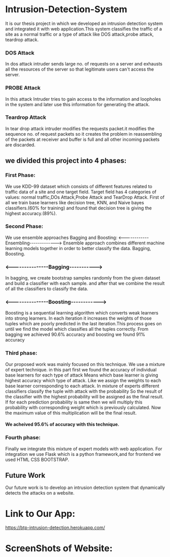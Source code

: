 # Intrusion-Detection-System

It is our thesis project in which we developed an intrusion detection system and integrated it
with web application.This system classifies the traffic of a site as a normal traffic or a type of attack like DOS
attack,probe attack, teardrop attack.

### DOS Attack
In dos attack intruder sends large no. of requests on a server and exhausts all the
resources of the server so that legitimate users can't access the server.
### PROBE Attack
In this attack Intruder tries to gain access to the information and loopholes in the
system and later use this information for generating the attack.
### Teardrop Attack
In tear drop attack intruder modifies the requests packet.it modifies the sequence no. of request packets so it creates the problem in reassembling of the packets at
receiver and buffer is full and all other incoming packets are discarded.


## we divided this project into 4 phases:

### First Phase:
We use KDD-99 dataset which consists of different features related to traffic data of a site and
one target field.
Target field has 4 categories of values: normal traffic,DOs Attack,Probe Attack and TearDrop
Attack.
First of all we train base learners like decision tree, KNN, and Naive bayes classifiers.(60% for
training) and found that decision tree is giving the highest accuracy.(89%).

### Second Phase:
We use ensemble approaches Bagging and Boosting:
<------------Ensembling------------->
Ensemble approach combines different machine learning models together in order to better
classify the data.
Bagging, Boosting.
### <---------------Bagging----------->
In bagging, we create bootstrap samples randomly from the given dataset and build a
classifier with each sample.
and after that we combine the result of all the classifiers to classify the data.
### <---------------Boosting------------>
Boosting is a sequential learning algorithm which converts weak learners into strong learners.
In each iteration it increases the weights of those tuples which are poorly predicted in the last
iteration.This process goes on until we find the model which classifies all the tuples correctly.
From bagging we achieved 90.6% accuracy and boosting we found 91% accuracy

### Third phase:
Our proposed work was mainly focused on this technique.
We use a mixture of expert technique.
in this part first we found the accuracy of individual base learners for each type of attack
Means which base learner is giving highest accuracy which type of attack.
Like we assign the weights to each base learner corresponding to each attack.
In mixture of experts different classifiers classify the tuple with attack with the probability
So the result of the classifier with the highest probability will be assigned as the final result.
If for each prediction probability is same then we will multiply this probability with corresponding
weight which is previously calculated. Now the maximum value of this multiplication will be the
final result.
 #### We acheived 95.6% of accuracy with this technique.
 
 ### Fourth phase:
Finally we integrate this mixture of expert models with web application.
For integration we use Flask which is a python framework,and for frontend we used HTML CSS BOOTSTRAP.

## Future Work
Our future work is to develop an intrusion detection system that dynamically detects the
attacks on a website.

# Link to Our App:
https://btp-intrusion-detection.herokuapp.com/

# ScreenShots of Website:


